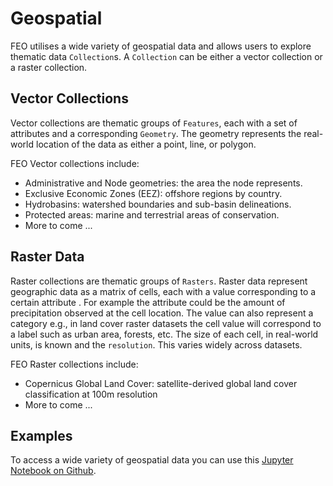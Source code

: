 # Geospatial

FEO utilises a wide variety of geospatial data and allows users to explore thematic data `Collection`s. A `Collection` can be either a vector collection or a raster collection.

## Vector Collections

Vector collections are thematic groups of `Features`, each with a set of attributes and a corresponding `Geometry`. The geometry represents the real-world location of the data as either a point, line, or polygon.

FEO Vector collections include:

- Administrative and Node geometries: the area the node represents.
- Exclusive Economic Zones (EEZ): offshore regions by country.
- Hydrobasins: watershed boundaries and sub-basin delineations.
- Protected areas: marine and terrestrial areas of conservation.
- More to come ...


## Raster Data

Raster collections are thematic groups of `Rasters`. Raster data represent geographic data as a matrix of cells, each with a value corresponding to a certain attribute . For example the attribute could be the amount of precipitation observed at the cell location. The value can also represent a category e.g., in land cover raster datasets the cell value will correspond to a label such as urban area, forests, etc. The size of each cell, in real-world units, is known and the `resolution`. This varies widely across datasets.

FEO Raster collections include:

- Copernicus Global Land Cover: satellite-derived global land cover classification at 100m resolution
- More to come ...

## Examples

To access a wide variety of geospatial data you can use this [Jupyter Notebook on Github](https://github.com/transition-zero/feo-client-examples/blob/main/feo-client-examples/4_geometries.ipynb).
